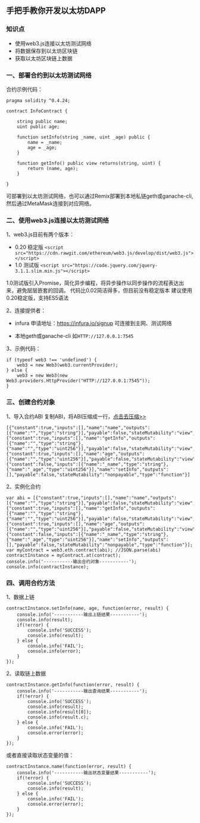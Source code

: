 ## 手把手教你开发以太坊DAPP

### 知识点

- 使用web3.js连接以太坊测试网络
- 将数据保存到以太坊区块链
- 获取以太坊区块链上数据

### 一、部署合约到以太坊测试网络
合约示例代码：
```
pragma solidity ^0.4.24;

contract InfoContract {
    
    string public name;
    uint public age;
    
    function setInfo(string _name, uint _age) public {
        name = _name;
        age = _age;
    }
    
    function getInfo() public view returns(string, uint) {
        return (name, age);
    }
    
}
```
可部署到以太坊测试网络，也可以通过Remix部署到本地私链geth或ganache-cli,然后通过MetaMask连接到对应网络。

### 二、使用web3.js连接以太坊测试网络

1、web3.js目前有两个版本：
- 0.20 稳定版 
`<script src="https://cdn.rawgit.com/ethereum/web3.js/develop/dist/web3.js"></script>`
- 1.0 测试版
`<script src="https://code.jquery.com/jquery-3.1.1.slim.min.js"></script>`

1.0测试版引入Promise，简化异步编程，将异步操作以同步操作的流程表达出来，避免层层嵌套的回调。
代码比0.02简洁得多，但目前没有稳定版本
建议使用0.20稳定版，支持ES5语法

2、连接提供者：
- infura
申请地址：https://infura.io/signup
可连接到主网、测试网络

- 本地geth或ganache-cli
如`HTTP://127.0.0.1:7545`

3、示例代码：
```
if (typeof web3 !== 'undefined') {
    web3 = new Web3(web3.currentProvider);
} else {
    web3 = new Web3(new Web3.providers.HttpProvider("HTTP://127.0.0.1:7545"));
}
```


### 三、创建合约对象

1、导入合约ABI
复制ABI，将ABI压缩成一行，[点击去压缩>>](http://www.bejson.com/zhuanyi/)
```
[{"constant":true,"inputs":[],"name":"name","outputs":[{"name":"","type":"string"}],"payable":false,"stateMutability":"view","type":"function"},{"constant":true,"inputs":[],"name":"getInfo","outputs":[{"name":"","type":"string"},{"name":"","type":"uint256"}],"payable":false,"stateMutability":"view","type":"function"},{"constant":true,"inputs":[],"name":"age","outputs":[{"name":"","type":"uint256"}],"payable":false,"stateMutability":"view","type":"function"},{"constant":false,"inputs":[{"name":"_name","type":"string"},{"name":"_age","type":"uint256"}],"name":"setInfo","outputs":[],"payable":false,"stateMutability":"nonpayable","type":"function"}]
```
2、实例化合约
```
var abi = [{"constant":true,"inputs":[],"name":"name","outputs":[{"name":"","type":"string"}],"payable":false,"stateMutability":"view","type":"function"},{"constant":true,"inputs":[],"name":"getInfo","outputs":[{"name":"","type":"string"},{"name":"","type":"uint256"}],"payable":false,"stateMutability":"view","type":"function"},{"constant":true,"inputs":[],"name":"age","outputs":[{"name":"","type":"uint256"}],"payable":false,"stateMutability":"view","type":"function"},{"constant":false,"inputs":[{"name":"_name","type":"string"},{"name":"_age","type":"uint256"}],"name":"setInfo","outputs":[],"payable":false,"stateMutability":"nonpayable","type":"function"}];
var myContract = web3.eth.contract(abi); //JSON.parse(abi)
contractInstance = myContract.at(contract);
console.info('-----------输出合约对象-----------');
console.info(contractInstance);
```

### 四、调用合约方法

1、数据上链

```
contractInstance.setInfo(name, age, function(error, result) {
    console.info('-----------输出上链结果-----------');
    console.info(result);
    if(!error) {
        console.info('SUCCESS');
        console.info(result);
    } else {
        console.info('FAIL');
        console.info(error);
    }
});
```

2、读取链上数据

```
contractInstance.getInfo(function(error, result) {
    console.info('-----------输出查询结果-----------');
    if(!error) {
        console.info('SUCCESS');
        console.info(result);
        console.info(result[0]);
        console.info(result.c);
    } else {
        console.info('FAIL');
        console.error(error);
    }
});
```

或者直接读取状态变量的值：

```
contractInstance.name(function(error, result) {
    console.info('-----------输出状态变量结果-----------');
    if(!error) {
        console.info('SUCCESS');
        console.info(result);
    } else {
        console.info('FAIL');
        console.error(error);
    }
});
```














